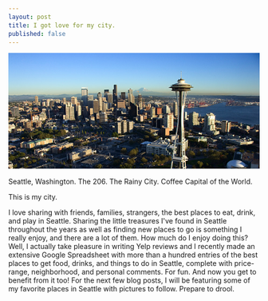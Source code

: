 ```yaml
---
layout: post
title: I got love for my city.
published: false
---
```


<center><img src="/images/skyline.jpg" class="post_img"></center>

Seattle, Washington. The 206. The Rainy City. Coffee Capital of the World.

This is my city.

I love sharing with friends, families, strangers, the best places to eat, drink, and play in Seattle. Sharing the little treasures I've found in Seattle throughout the years as well as finding new places to go is something I really enjoy, and there are a lot of them. How much do I enjoy doing this? Well, I actually take pleasure in writing Yelp reviews and I recently made an extensive Google Spreadsheet with more than a hundred entries of the best places to get food, drinks, and things to do in Seattle, complete with price-range, neighborhood, and personal comments. For fun. And now you get to benefit from it too! For the next few blog posts, I will be featuring some of my favorite places in Seattle with pictures to follow. Prepare to drool.